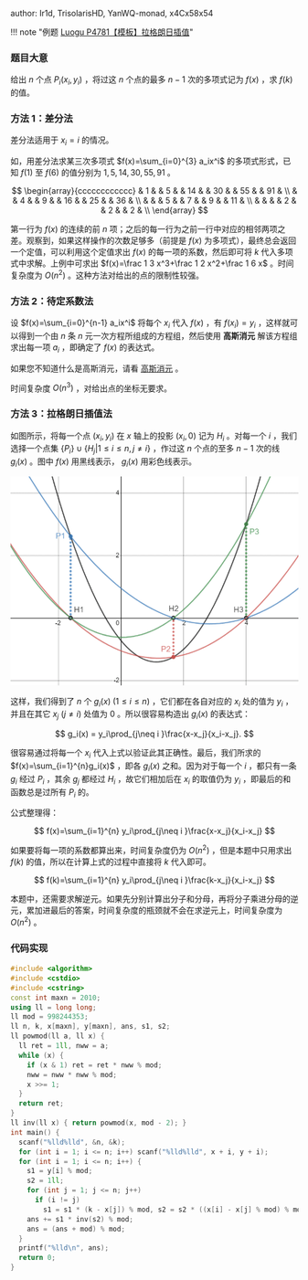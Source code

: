 author: Ir1d, TrisolarisHD, YanWQ-monad, x4Cx58x54

!!! note "例题 [Luogu P4781【模板】拉格朗日插值](https://www.luogu.com.cn/problem/P4781)"

### 题目大意

给出 $n$ 个点 $P_i(x_i,y_i)$ ，将过这 $n$ 个点的最多 $n-1$ 次的多项式记为 $f(x)$ ，求 $f(k)$ 的值。

### 方法 1：差分法

差分法适用于 $x_i=i$ 的情况。

如，用差分法求某三次多项式 $f(x)=\sum_{i=0}^{3} a_ix^i$ 的多项式形式，已知 $f(1)$ 至 $f(6)$ 的值分别为 $1, 5, 14, 30, 55, 91$ 。

$$
\begin{array}{cccccccccccc}
&  1 &    &  5 &    & 14 &    & 30 &    & 55 &    & 91 & \\
&    &  4 &    &  9 &    & 16 &    & 25  &    & 36 & \\
&    &    &  5 &    &  7 &    &  9 &    &  11 & \\
&    &    &    &  2 &    &  2 &    &  2 & \\
\end{array}
$$

第一行为 $f(x)$ 的连续的前 $n$ 项；之后的每一行为之前一行中对应的相邻两项之差。观察到，如果这样操作的次数足够多（前提是 $f(x)$ 为多项式），最终总会返回一个定值，可以利用这个定值求出 $f(x)$ 的每一项的系数，然后即可将 $k$ 代入多项式中求解。上例中可求出 $f(x)=\frac 1 3 x^3+\frac 1 2 x^2+\frac 1 6 x$ 。时间复杂度为 $O(n^2)$ 。这种方法对给出的点的限制性较强。

### 方法 2：待定系数法

设 $f(x)=\sum_{i=0}^{n-1} a_ix^i$ 将每个 $x_i$ 代入 $f(x)$ ，有 $f(x_i)=y_i$ ，这样就可以得到一个由 $n$ 条 $n$ 元一次方程所组成的方程组，然后使用 **高斯消元** 解该方程组求出每一项 $a_i$ ，即确定了 $f(x)$ 的表达式。

如果您不知道什么是高斯消元，请看 [高斯消元](../gauss.md) 。

时间复杂度 $O(n^3)$ ，对给出点的坐标无要求。

### 方法 3：拉格朗日插值法

如图所示，将每一个点 $(x_i, y_i)$ 在 $x$ 轴上的投影 $(x_i, 0)$ 记为 $H_i$ 。对每一个 $i$ ，我们选择一个点集 $\lbrace P_i\rbrace \cup \lbrace H_j \vert 1 \le i\le n, j \neq i\rbrace$ ，作过这 $n$ 个点的至多 $n-1$ 次的线 $g_i(x)$ 。图中 $f(x)$ 用黑线表示， $g_i(x)$ 用彩色线表示。

![example](./images/lagrange-interpolation.png)

这样，我们得到了 $n$ 个 $g_i(x)\;(1 \le i \le n)$ ，它们都在各自对应的 $x_i$ 处的值为 $y_i$ ，并且在其它 $x_j\ (j \neq i)$ 处值为 $0$ 。所以很容易构造出 $g_i(x)$ 的表达式：

$$
g_i(x) = y_i\prod_{j\neq i }\frac{x-x_j}{x_i-x_j}.
$$

很容易通过将每一个 $x_i$ 代入上式以验证此其正确性。最后，我们所求的 $f(x)=\sum_{i=1}^{n}g_i(x)$ ，即各 $g_i(x)$ 之和。因为对于每一个 $i$ ，都只有一条 $g_i$ 经过 $P_i$ ，其余 $g_j$ 都经过 $H_i$ ，故它们相加后在 $x_i$ 的取值仍为 $y_i$ ，即最后的和函数总是过所有 $P_i$ 的。

公式整理得：

$$
f(x)=\sum_{i=1}^{n} y_i\prod_{j\neq i }\frac{x-x_j}{x_i-x_j}
$$

如果要将每一项的系数都算出来，时间复杂度仍为 $O(n^2)$ ，但是本题中只用求出 $f(k)$ 的值，所以在计算上式的过程中直接将 $k$ 代入即可。

$$
f(k)=\sum_{i=1}^{n} y_i\prod_{j\neq i }\frac{k-x_j}{x_i-x_j}
$$

本题中，还需要求解逆元。如果先分别计算出分子和分母，再将分子乘进分母的逆元，累加进最后的答案，时间复杂度的瓶颈就不会在求逆元上，时间复杂度为 $O(n^2)$ 。

### 代码实现

```cpp
#include <algorithm>
#include <cstdio>
#include <cstring>
const int maxn = 2010;
using ll = long long;
ll mod = 998244353;
ll n, k, x[maxn], y[maxn], ans, s1, s2;
ll powmod(ll a, ll x) {
  ll ret = 1ll, nww = a;
  while (x) {
    if (x & 1) ret = ret * nww % mod;
    nww = nww * nww % mod;
    x >>= 1;
  }
  return ret;
}
ll inv(ll x) { return powmod(x, mod - 2); }
int main() {
  scanf("%lld%lld", &n, &k);
  for (int i = 1; i <= n; i++) scanf("%lld%lld", x + i, y + i);
  for (int i = 1; i <= n; i++) {
    s1 = y[i] % mod;
    s2 = 1ll;
    for (int j = 1; j <= n; j++)
      if (i != j)
        s1 = s1 * (k - x[j]) % mod, s2 = s2 * ((x[i] - x[j] % mod) % mod) % mod;
    ans += s1 * inv(s2) % mod;
    ans = (ans + mod) % mod;
  }
  printf("%lld\n", ans);
  return 0;
}
```
